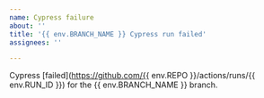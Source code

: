 ```yaml
---
name: Cypress failure
about: ''
title: '{{ env.BRANCH_NAME }} Cypress run failed'
assignees: ''

---
```


Cypress [failed](https://github.com/{{ env.REPO }}/actions/runs/{{ env.RUN_ID }}) for the {{ env.BRANCH_NAME }} branch.
